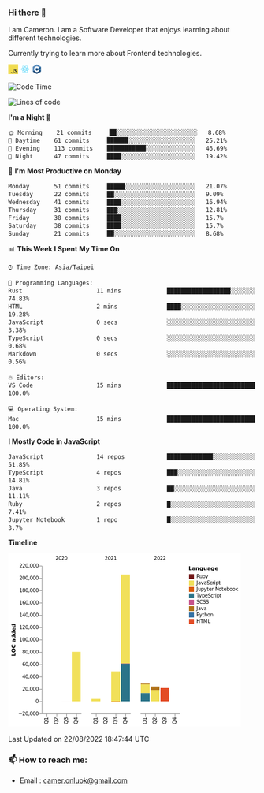 ### Hi there 👋

I am Cameron. I am a Software Developer that enjoys learning about different technologies.

Currently trying to learn more about Frontend technologies.


<code><img height="20" src="https://raw.githubusercontent.com/github/explore/80688e429a7d4ef2fca1e82350fe8e3517d3494d/topics/javascript/javascript.png"></code>
<code><img height="20" src="https://raw.githubusercontent.com/github/explore/80688e429a7d4ef2fca1e82350fe8e3517d3494d/topics/react/react.png"></code>
<code><img height="20" src="https://raw.githubusercontent.com/github/explore/80688e429a7d4ef2fca1e82350fe8e3517d3494d/topics/cpp/cpp.png"></code>



<!--START_SECTION:waka-->
![Code Time](http://img.shields.io/badge/Code%20Time-491%20hrs%2053%20mins-blue)

![Lines of code](https://img.shields.io/badge/From%20Hello%20World%20I%27ve%20Written-412%20Thousand%20lines%20of%20code-blue)

**I'm a Night 🦉** 

```text
🌞 Morning    21 commits     ██░░░░░░░░░░░░░░░░░░░░░░░   8.68% 
🌆 Daytime    61 commits     ██████░░░░░░░░░░░░░░░░░░░   25.21% 
🌃 Evening    113 commits    ███████████░░░░░░░░░░░░░░   46.69% 
🌙 Night      47 commits     ████░░░░░░░░░░░░░░░░░░░░░   19.42%

```
📅 **I'm Most Productive on Monday** 

```text
Monday       51 commits     █████░░░░░░░░░░░░░░░░░░░░   21.07% 
Tuesday      22 commits     ██░░░░░░░░░░░░░░░░░░░░░░░   9.09% 
Wednesday    41 commits     ████░░░░░░░░░░░░░░░░░░░░░   16.94% 
Thursday     31 commits     ███░░░░░░░░░░░░░░░░░░░░░░   12.81% 
Friday       38 commits     ████░░░░░░░░░░░░░░░░░░░░░   15.7% 
Saturday     38 commits     ████░░░░░░░░░░░░░░░░░░░░░   15.7% 
Sunday       21 commits     ██░░░░░░░░░░░░░░░░░░░░░░░   8.68%

```


📊 **This Week I Spent My Time On** 

```text
⌚︎ Time Zone: Asia/Taipei

💬 Programming Languages: 
Rust                     11 mins             ██████████████████░░░░░░░   74.83% 
HTML                     2 mins              ████░░░░░░░░░░░░░░░░░░░░░   19.28% 
JavaScript               0 secs              ░░░░░░░░░░░░░░░░░░░░░░░░░   3.38% 
TypeScript               0 secs              ░░░░░░░░░░░░░░░░░░░░░░░░░   0.68% 
Markdown                 0 secs              ░░░░░░░░░░░░░░░░░░░░░░░░░   0.56%

🔥 Editors: 
VS Code                  15 mins             █████████████████████████   100.0%

💻 Operating System: 
Mac                      15 mins             █████████████████████████   100.0%

```

**I Mostly Code in JavaScript** 

```text
JavaScript               14 repos            █████████████░░░░░░░░░░░░   51.85% 
TypeScript               4 repos             ███░░░░░░░░░░░░░░░░░░░░░░   14.81% 
Java                     3 repos             ██░░░░░░░░░░░░░░░░░░░░░░░   11.11% 
Ruby                     2 repos             █░░░░░░░░░░░░░░░░░░░░░░░░   7.41% 
Jupyter Notebook         1 repo              █░░░░░░░░░░░░░░░░░░░░░░░░   3.7%

```


**Timeline**

![Chart not found](https://raw.githubusercontent.com/camer0nluo/camer0nluo/main/charts/bar_graph.png) 


 Last Updated on 22/08/2022 18:47:44 UTC
<!--END_SECTION:waka-->

### 📫 How to reach me:
- Email : camer.onluok@gmail.com
